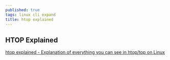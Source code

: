 ```yaml
---
published: true
tags: linux cli expand
title: htop explained
---
```

## HTOP Explained

[htop explained - Explanation of everything you can see in htop/top on Linux](https://peteris.rocks/blog/htop/)
